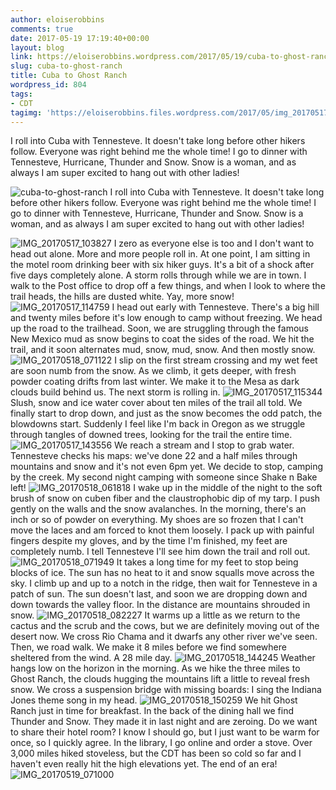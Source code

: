 ```yaml
---
author: eloiserobbins
comments: true
date: 2017-05-19 17:19:40+00:00
layout: blog
link: https://eloiserobbins.wordpress.com/2017/05/19/cuba-to-ghost-ranch/
slug: cuba-to-ghost-ranch
title: Cuba to Ghost Ranch
wordpress_id: 804
tags:
- CDT
tagimg: 'https://eloiserobbins.files.wordpress.com/2017/05/img_20170517_115625.jpg'
---
```


I roll into Cuba with Tennesteve. It doesn't take long before other hikers follow. Everyone was right behind me the whole time! I go to dinner with Tennesteve, Hurricane, Thunder and Snow. Snow is a woman, and as always I am super excited to hang out with other ladies!


![cuba-to-ghost-ranch](https://eloiserobbins.files.wordpress.com/2017/05/img_20170517_115625.jpg)
I roll into Cuba with Tennesteve. It doesn't take long before other hikers follow. Everyone was right behind me the whole time! I go to dinner with Tennesteve, Hurricane, Thunder and Snow. Snow is a woman, and as always I am super excited to hang out with other ladies!

![IMG_20170517_103827](https://eloiserobbins.files.wordpress.com/2017/05/img_20170517_103827.jpg)
I zero as everyone else is too and I don't want to head out alone. More and more people roll in. At one point, I am sitting in the motel room drinking beer with six hiker guys. It's a bit of a shock after five days completely alone. A storm rolls through while we are in town. I walk to the Post office to drop off a few things, and when I look to where the trail heads, the hills are dusted white. Yay, more snow!
![IMG_20170517_114759](https://eloiserobbins.files.wordpress.com/2017/05/img_20170517_114759.jpg)
I head out early with Tennesteve. There's a big hill and twenty miles before it's low enough to camp without freezing. We head up the road to the trailhead. Soon, we are struggling through the famous New Mexico mud as snow begins to coat the sides of the road. We hit the trail, and it soon alternates mud, snow, mud, snow. And then mostly snow.
![IMG_20170518_071122](https://eloiserobbins.files.wordpress.com/2017/05/img_20170518_071122.jpg)
I slip on the first stream crossing and my wet feet are soon numb from the snow. As we climb, it gets deeper, with fresh powder coating drifts from last winter. We make it to the Mesa as dark clouds build behind us. The next storm is rolling in.
![IMG_20170517_115344](https://eloiserobbins.files.wordpress.com/2017/05/img_20170517_115344.jpg)
Slush, snow and ice water cover about ten miles of the trail all told. We finally start to drop down, and just as the snow becomes the odd patch, the blowdowns start. Suddenly I feel like I'm back in Oregon as we struggle through tangles of downed trees, looking for the trail the entire time.
![IMG_20170517_143556](https://eloiserobbins.files.wordpress.com/2017/05/img_20170517_143556.jpg)
We reach a stream and I stop to grab water. Tennesteve checks his maps: we've done 22 and a half miles through mountains and snow and it's not even 6pm yet. We decide to stop, camping by the creek. My second night camping with someone since Shake n Bake left!
![IMG_20170518_061818](https://eloiserobbins.files.wordpress.com/2017/05/img_20170518_061818.jpg)
I wake up in the middle of the night to the soft brush of snow on cuben fiber and the claustrophobic dip of my tarp. I push gently on the walls and the snow avalanches. In the morning, there's an inch or so of powder on everything. My shoes are so frozen that I can't move the laces and am forced to knot them loosely. I pack up with painful fingers despite my gloves, and by the time I'm finished, my feet are completely numb. I tell Tennesteve I'll see him down the trail and roll out.
![IMG_20170518_071949](https://eloiserobbins.files.wordpress.com/2017/05/img_20170518_071949.jpg)
It takes a long time for my feet to stop being blocks of ice. The sun has no heat to it and snow squalls move across the sky. I climb up and up to a notch in the ridge, then wait for Tennesteve in a patch of sun. The sun doesn't last, and soon we are dropping down and down towards the valley floor. In the distance are mountains shrouded in snow.
![IMG_20170518_082227](https://eloiserobbins.files.wordpress.com/2017/05/img_20170518_082227.jpg)
It warms up a little as we return to the cactus and the scrub and the cows, but we are definitely moving out of the desert now. We cross Rio Chama and it dwarfs any other river we've seen. Then, we road walk. We make it 8 miles before we find somewhere sheltered from the wind. A 28 mile day.
![IMG_20170518_144245](https://eloiserobbins.files.wordpress.com/2017/05/img_20170518_144245.jpg)
Weather hangs low on the horizon in the morning. As we hike the three miles to Ghost Ranch, the clouds hugging the mountains lift a little to reveal fresh snow. We cross a suspension bridge with missing boards: I sing the Indiana Jones theme song in my head.
![IMG_20170518_150259](https://eloiserobbins.files.wordpress.com/2017/05/img_20170518_150259.jpg)
We hit Ghost Ranch just in time for breakfast. In the back of the dining hall we find Thunder and Snow. They made it in last night and are zeroing. Do we want to share their hotel room? I know I should go, but I just want to be warm for once, so I quickly agree. In the library, I go online and order a stove. Over 3,000 miles hiked stoveless, but the CDT has been so cold so far and I haven't even really hit the high elevations yet. The end of an era!
![IMG_20170519_071000](https://eloiserobbins.files.wordpress.com/2017/05/img_20170519_071000.jpg)
